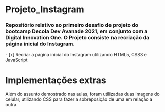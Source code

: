 # Projeto_Instagram
<h3> Repositório relativo ao primeiro desafio de projeto do bootcamp Decola Dev Avanade 2021, em conjunto com a Digital Innovation One. 
O Projeto consiste na recriação da página inicial do Instagram. </h3>
 - [x] Recriar a página inicial do Instagram utilizando HTML5, CSS3 e JavaScript
   
 # Implementações extras
 Além do assunto demostrado nas aulas, foram utilizadas duas imagens do celular, utilizando CSS para fazer a sobreposição de uma em relação a outra.
